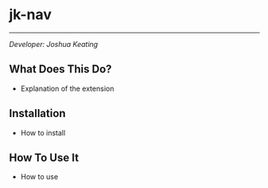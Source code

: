 # jk-nav

*** 

_Developer: Joshua Keating_

## What Does This Do?
 - Explanation of the extension 


## Installation
 - How to install


## How To Use It
 - How to use
 
